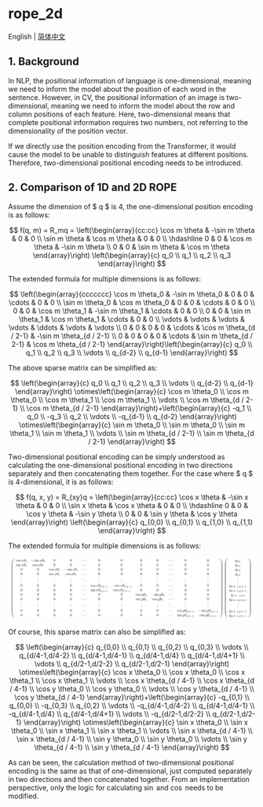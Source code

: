 # rope_2d

English | [简体中文](README_CN.md)

## 1. Background

In NLP, the positional information of language is one-dimensional, meaning we need to inform the model about the position of each word in the sentence. However, in CV, the positional information of an image is two-dimensional, meaning we need to inform the model about the row and column positions of each feature. Here, two-dimensional means that complete positional information requires two numbers, not referring to the dimensionality of the position vector.

If we directly use the position encoding from the Transformer, it would cause the model to be unable to distinguish features at different positions. Therefore, two-dimensional positional encoding needs to be introduced.

## 2. Comparison of 1D and 2D ROPE

Assume the dimension of $ q $ is 4, the one-dimensional position encoding is as follows:

$$
f(q, m) = R_mq = \left(\begin{array}{cc:cc}
\cos m \theta & -\sin m \theta & 0 & 0 \\
\sin m \theta & \cos m \theta & 0 & 0 \\
\hdashline 0 & 0 & \cos m \theta & -\sin m \theta \\
0 & 0 & \sin m \theta & \cos m \theta
\end{array}\right) \left(\begin{array}{c} 
q_0 \\ 
q_1 \\ 
q_2 \\ 
q_3 
\end{array}\right)
$$

The extended formula for multiple dimensions is as follows:

$$
\left(\begin{array}{ccccccc}
\cos m \theta_0 & -\sin m \theta_0 & 0 & 0 & \cdots & 0 & 0 \\
\sin m \theta_0 & \cos m \theta_0 & 0 & 0 & \cdots & 0 & 0 \\
0 & 0 & \cos m \theta_1 & -\sin m \theta_1 & \cdots & 0 & 0 \\
0 & 0 & \sin m \theta_1 & \cos m \theta_1 & \cdots & 0 & 0 \\
\vdots & \vdots & \vdots & \vdots & \ddots & \vdots & \vdots \\
0 & 0 & 0 & 0 & \cdots & \cos m \theta_{d / 2-1} & -\sin m \theta_{d / 2-1} \\
0 & 0 & 0 & 0 & \cdots & \sin m \theta_{d / 2-1} & \cos m \theta_{d / 2-1}
\end{array}\right)\left(\begin{array}{c}
q_0 \\
q_1 \\
q_2 \\
q_3 \\
\vdots \\
q_{d-2} \\
q_{d-1}
\end{array}\right)
$$

The above sparse matrix can be simplified as:

$$
\left(\begin{array}{c}
q_0 \\
q_1 \\
q_2 \\
q_3 \\
\vdots \\
q_{d-2} \\
q_{d-1}
\end{array}\right) \otimes\left(\begin{array}{c}
\cos m \theta_0 \\
\cos m \theta_0 \\
\cos m \theta_1 \\
\cos m \theta_1 \\
\vdots \\
\cos m \theta_{d / 2-1} \\
\cos m \theta_{d / 2-1}
\end{array}\right)+\left(\begin{array}{c}
-q_1 \\
q_0 \\
-q_3 \\
q_2 \\
\vdots \\
-q_{d-1} \\
q_{d-2}
\end{array}\right) \otimes\left(\begin{array}{c}
\sin m \theta_0 \\
\sin m \theta_0 \\
\sin m \theta_1 \\
\sin m \theta_1 \\
\vdots \\
\sin m \theta_{d / 2-1} \\
\sin m \theta_{d / 2-1}
\end{array}\right)
$$

Two-dimensional positional encoding can be simply understood as calculating the one-dimensional positional encoding in two directions separately and then concatenating them together. For the case where $ q $ is 4-dimensional, it is as follows:

$$
f(q, x, y) = R_{xy}q = \left(\begin{array}{cc:cc}
\cos x \theta & -\sin x \theta & 0 & 0 \\
\sin x \theta & \cos x \theta & 0 & 0 \\
\hdashline 0 & 0 & \cos y \theta & -\sin y \theta \\
0 & 0 & \sin y \theta & \cos y \theta
\end{array}\right) \left(\begin{array}{c} 
q_{0,0} \\ 
q_{0,1} \\ 
q_{1,0} \\ 
q_{1,1} 
\end{array}\right)
$$

The extended formula for multiple dimensions is as follows:

![picture 0](images/2c0683e56ea9a52c82867f1ff7f1ba985961f20fcb718b8ca3402744aba29b1d.png)  



Of course, this sparse matrix can also be simplified as:


$$
\left(\begin{array}{c}
q_{0,0} \\
q_{0,1} \\
q_{0,2} \\
q_{0,3} \\
\vdots \\
q_{d/4-1,d/4-2} \\
q_{d/4-1,d/4-1} \\
q_{d/4-1,d/4} \\
q_{d/4-1,d/4+1} \\
\vdots \\
q_{d/2-1,d/2-2} \\
q_{d/2-1,d/2-1}
\end{array}\right) \otimes\left(\begin{array}{c}
\cos x \theta_0 \\
\cos x \theta_0 \\
\cos x \theta_1 \\
\cos x \theta_1 \\
\vdots \\
\cos x \theta_{d / 4-1} \\
\cos x \theta_{d / 4-1} \\
\cos y \theta_0 \\
\cos y \theta_0 \\
\vdots \\
\cos y \theta_{d / 4-1} \\
\cos y \theta_{d / 4-1}
\end{array}\right)+\left(\begin{array}{c}
-q_{0,1} \\
q_{0,0} \\
-q_{0,3} \\
q_{0,2} \\
\vdots \\
-q_{d/4-1,d/4-2} \\
q_{d/4-1,d/4-1} \\
-q_{d/4-1,d/4} \\
q_{d/4-1,d/4+1} \\
\vdots \\
-q_{d/2-1,d/2-2} \\
q_{d/2-1,d/2-1}
\end{array}\right) \otimes\left(\begin{array}{c}
\sin x \theta_0 \\
\sin x \theta_0 \\
\sin x \theta_1 \\
\sin x \theta_1 \\
\vdots \\
\sin x \theta_{d / 4-1} \\
\sin x \theta_{d / 4-1} \\
\sin y \theta_0 \\
\sin y \theta_0 \\
\vdots \\
\sin y \theta_{d / 4-1} \\
\sin y \theta_{d / 4-1}
\end{array}\right)
$$

As can be seen, the calculation method of two-dimensional positional encoding is the same as that of one-dimensional, just computed separately in two directions and then concatenated together. From an implementation perspective, only the logic for calculating $\sin$ and $\cos$ needs to be modified.